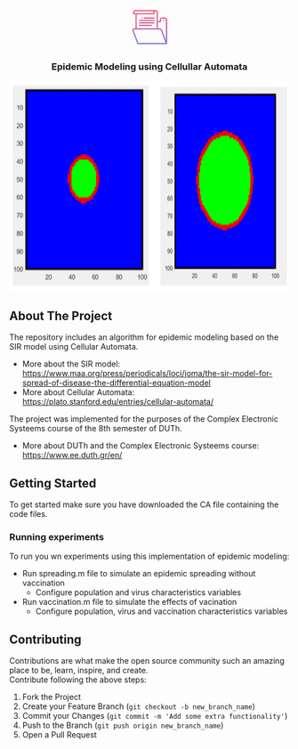 <!-- PROJECT LOGO -->
<br />
<p align="center">
  <img src="https://github.com/DataMas/CA-epidemic-modeling/blob/main/images/file_icon.webp" alt="Logo" width="70" height="70">
  <h3 align="center">Epidemic Modeling using Cellullar Automata</h3>
</p>



<p align="center">
<img src="https://github.com/DataMas/CA-epidemic-modeling/blob/main/images/CA.PNG" align="center" width="705" height="380" />
</p>


<!-- ABOUT THE PROJECT -->
## About The Project
The repository includes an algorithm for epidemic modeling based on the SIR model using Cellular Automata.
- More about the SIR model: https://www.maa.org/press/periodicals/loci/joma/the-sir-model-for-spread-of-disease-the-differential-equation-model
- More about Cellular Automata: https://plato.stanford.edu/entries/cellular-automata/

The project was implemented for the purposes of the Complex Electronic Systeems course of the 8th semester of DUTh.
- More about DUTh and the Complex Electronic Systeems course: https://www.ee.duth.gr/en/

<!-- GETTING STARTED -->
## Getting Started
To get started make sure you have downloaded the CA file containing the code files.

### Running experiments
To run you wn experiments using this implementation of epidemic modeling:
- Run spreading.m file to simulate an epidemic spreading without vaccination
  - Configure population and virus characteristics variables
- Run vaccination.m file to simulate the effects of vacination
  - Configure population, virus and vaccination characteristics variables

<!-- CONTRIBUTING -->
## Contributing

Contributions are what make the open source community such an amazing place to be, learn, inspire, and create.  
Contribute following the above steps:

1. Fork the Project
2. Create your Feature Branch (`git checkout -b new_branch_name`)
3. Commit your Changes (`git commit -m 'Add some extra functionality'`)
4. Push to the Branch (`git push origin new_branch_name`)
5. Open a Pull Request  
